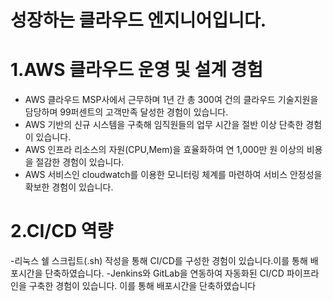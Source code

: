 # 성장하는 클라우드 엔지니어입니다.

# 1.AWS 클라우드 운영 및 설계 경험
- AWS 클라우드 MSP사에서 근무하며 1년 간 총 300여 건의 클라우드 기술지원을 담당하며 99퍼센트의 고객만족 달성한 경험이 있습니다. 
- AWS 기반의 신규 시스템을 구축해 임직원들의 업무 시간을 절반 이상 단축한 경험이 있습니다. 
- AWS 인프라 리소스의 자원(CPU,Mem)을 효율화하여 연 1,000만 원 이상의 비용을 절감한 경험이 있습니다.
- AWS 서비스인 cloudwatch를 이용한 모니터링 체계를 마련하여 서비스 안정성을 확보한 경험이 있습니다.
# 2.CI/CD 역량
-리눅스 쉘 스크립트(.sh) 작성을 통해 CI/CD를 구성한 경험이 있습니다.이를 통해 배포시간을 단축하였습니다.
-Jenkins와 GitLab을 연동하여 자동화된 CI/CD 파이프라인을 구축한 경험이 있습니다. 이를 통해 배포시간을 단축하였습니다







